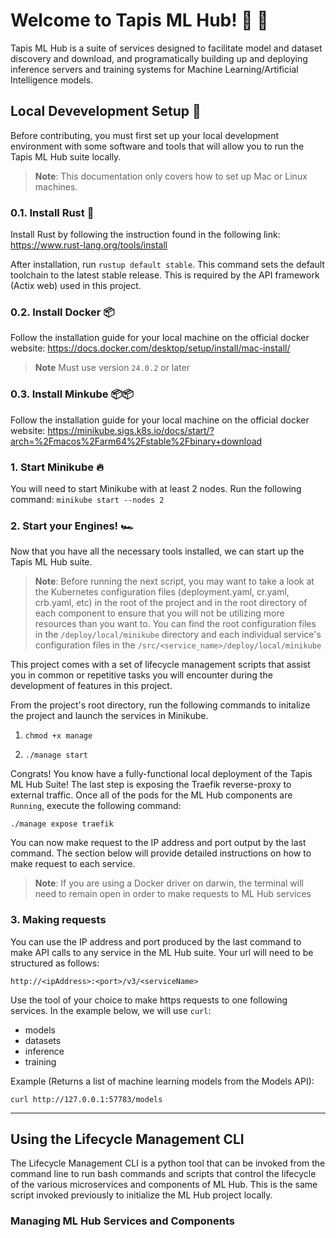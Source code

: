 # Welcome to Tapis ML Hub! 🤠 🐂

Tapis ML Hub is a suite of services designed to facilitate model and dataset discovery and download, and programatically building up and deploying inference servers and training systems for Machine Learning/Artificial Intelligence models.

## Local Devevelopment Setup 🚧

Before contributing, you must first set up your local development environment with some software and tools that will allow you to run the Tapis ML Hub suite locally.
> **Note**: This documentation only covers how to set up Mac or Linux machines.

### 0.1. Install Rust 🦀

Install Rust by following the instruction found in the following link: https://www.rust-lang.org/tools/install 

After installation, run `rustup default stable`. This command sets the default toolchain to the latest stable release. This is required by the API framework (Actix web) used in this project.

### 0.2. Install Docker 📦

Follow the installation guide for your local machine on the official docker website: 
https://docs.docker.com/desktop/setup/install/mac-install/

> **Note** Must use version `24.0.2` or later

### 0.3. Install Minkube 📦📦

Follow the installation guide for your local machine on the official docker website:
https://minikube.sigs.k8s.io/docs/start/?arch=%2Fmacos%2Farm64%2Fstable%2Fbinary+download

### 1. Start Minikube 🔥

You will need to start Minikube with at least 2 nodes. Run the following command:
`minikube start --nodes 2`

### 2. Start your Engines! 🏎️

Now that you have all the necessary tools installed, we can start up the Tapis ML Hub suite. 

> **Note**: Before running the next script, you may want to take a look at the Kubernetes configuration files (deployment.yaml, cr.yaml, crb.yaml, etc) in the root of the project and in the root directory of each component to ensure that you will not be utilizing more resources than you want to. You can find the root configuration files in the `/deploy/local/minikube` directory and each individual service's configuration files in the `/src/<service_name>/deploy/local/minikube`

This project comes with a set of lifecycle management scripts that assist you in common or repetitive tasks you will encounter during the development of features in this project.

From the project's root directory, run the following commands to initalize the project and launch the services in Minikube.

1. `chmod +x manage`

2. `./manage start`

Congrats! You know have a fully-functional local deployment of the Tapis ML Hub Suite! The last step is exposing the Traefik reverse-proxy to external traffic. Once all of the pods for the ML Hub components are `Running`, execute the following command:

`./manage expose traefik`

You can now make request to the IP address and port output by the last command. The section below will provide detailed instructions on how to make request to each service.

> **Note**: If you are using a Docker driver on darwin, the terminal will need to remain open in order to make requests to ML Hub services

### 3. Making requests

You can use the IP address and port produced by the last command to make API calls to any service in the ML Hub suite. Your url will need to be structured as follows:

`http://<ipAddress>:<port>/v3/<serviceName>`

Use the tool of your choice to make https requests to one following services. In the example below, we will use `curl`:
- models
- datasets
- inference
- training

Example (Returns a list of machine learning models from the Models API):

`curl http://127.0.0.1:57783/models`

---

## Using the Lifecycle Management CLI

The Lifecycle Management CLI is a python tool that can be invoked from the command line to run bash commands and scripts that control the lifecycle of the various microservices and components of ML Hub. This is the same script invoked previously to initialize the ML Hub project locally.

### Managing ML Hub Services and Components